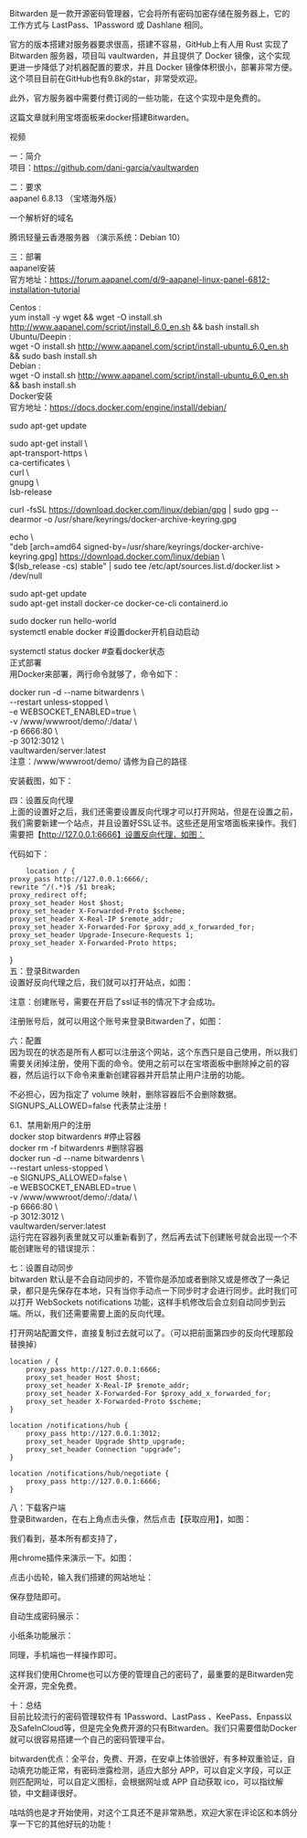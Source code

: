   
Bitwarden 是一款开源密码管理器，它会将所有密码加密存储在服务器上，它的工作方式与 LastPass、1Password 或 Dashlane 相同。  
  
  
  
官方的版本搭建对服务器要求很高，搭建不容易，GitHub上有人用 Rust 实现了 Bitwarden 服务器，项目叫 vaultwarden，并且提供了 Docker 镜像，这个实现更进一步降低了对机器配置的要求，并且 Docker 镜像体积很小，部署非常方便。这个项目目前在GitHub也有9.8k的star，非常受欢迎。  
  
  
  
此外，官方服务器中需要付费订阅的一些功能，在这个实现中是免费的。  
  
  
  
这篇文章就利用宝塔面板来docker搭建Bitwarden。  
  
视频  
  
一：简介  
项目：https://github.com/dani-garcia/vaultwarden  
  
二：要求  
aapanel 6.8.13 （宝塔海外版）  
  
一个解析好的域名  
  
腾讯轻量云香港服务器 （演示系统：Debian 10）  
  
三：部署  
aapanel安装  
官方地址：https://forum.aapanel.com/d/9-aapanel-linux-panel-6812-installation-tutorial  
  
Centos :  
yum install -y wget && wget -O install.sh http://www.aapanel.com/script/install_6.0_en.sh && bash install.sh  
Ubuntu/Deepin :  
wget -O install.sh http://www.aapanel.com/script/install-ubuntu_6.0_en.sh && sudo bash install.sh  
Debian :  
wget -O install.sh http://www.aapanel.com/script/install-ubuntu_6.0_en.sh && bash install.sh  
Docker安装  
官方地址：https://docs.docker.com/engine/install/debian/  
  
  
  
sudo apt-get update  
  
  
sudo apt-get install \  
    apt-transport-https \  
    ca-certificates \  
    curl \  
    gnupg \  
    lsb-release  
  
  
 curl -fsSL https://download.docker.com/linux/debian/gpg | sudo gpg --dearmor -o /usr/share/keyrings/docker-archive-keyring.gpg  
  
  
echo \  
  "deb [arch=amd64 signed-by=/usr/share/keyrings/docker-archive-keyring.gpg] https://download.docker.com/linux/debian \  
  $(lsb_release -cs) stable" | sudo tee /etc/apt/sources.list.d/docker.list > /dev/null  
  
  
 sudo apt-get update  
 sudo apt-get install docker-ce docker-ce-cli containerd.io  
  
  
 sudo docker run hello-world  
 systemctl enable docker #设置docker开机自动启动  
   
 systemctl status docker #查看docker状态  
正式部署  
用Docker来部署，两行命令就够了，命令如下：  
  
docker run -d --name bitwardenrs \  
  --restart unless-stopped \  
  -e WEBSOCKET_ENABLED=true \  
  -v /www/wwwroot/demo/:/data/ \  
  -p 6666:80 \  
  -p 3012:3012 \  
  vaultwarden/server:latest  
注意：/www/wwwroot/demo/ 请修为自己的路径  
  
安装截图，如下：  
  
  
  
四：设置反向代理  
上面的设置好之后，我们还需要设置反向代理才可以打开网站，但是在设置之前，我们需要新建一个站点，并且设置好SSL证书。这些还是用宝塔面板来操作。我们需要把【http://127.0.0.1:6666】设置反向代理，如图：  
  
  
  
代码如下：  
  
  
        location / {  
    proxy_pass http://127.0.0.1:6666/;  
    rewrite ^/(.*)$ /$1 break;  
    proxy_redirect off;  
    proxy_set_header Host $host;  
    proxy_set_header X-Forwarded-Proto $scheme;  
    proxy_set_header X-Real-IP $remote_addr;  
    proxy_set_header X-Forwarded-For $proxy_add_x_forwarded_for;  
    proxy_set_header Upgrade-Insecure-Requests 1;  
    proxy_set_header X-Forwarded-Proto https;  
  }  
五：登录Bitwarden  
设置好反向代理之后，我们就可以打开站点，如图：  
  
  
  
注意：创建账号，需要在开启了ssl证书的情况下才会成功。  
  
注册账号后，就可以用这个账号来登录Bitwarden了，如图：  
  
  
  
六：配置  
因为现在的状态是所有人都可以注册这个网站，这个东西只是自己使用，所以我们需要关闭掉注册，使用下面的命令。使用之前可以在宝塔面板中删除掉之前的容器，然后运行以下命令来重新创建容器并开启禁止用户注册的功能。  
  
不必担心，因为指定了 volume 映射，删除容器后不会删除数据。SIGNUPS_ALLOWED=false 代表禁止注册！  
  
6.1、禁用新用户的注册  
docker stop bitwardenrs  #停止容器  
docker rm -f bitwardenrs  #删除容器  
docker run -d --name bitwardenrs \  
  --restart unless-stopped \  
  -e SIGNUPS_ALLOWED=false \  
  -e WEBSOCKET_ENABLED=true \  
  -v /www/wwwroot/demo/:/data/ \  
  -p 6666:80 \  
  -p 3012:3012 \  
  vaultwarden/server:latest  
运行完在容器列表里就又可以重新看到了，然后再去试下创建账号就会出现一个不能创建账号的错误提示：  
  
  
  
七：设置自动同步  
bitwarden 默认是不会自动同步的，不管你是添加或者删除又或是修改了一条记录，都只是先保存在本地，只有当你手动点一下同步时才会进行同步。此时我们可以打开 WebSockets notifications 功能，这样手机修改后会立刻自动同步到云端。所以，我们还需要需要上面的反向代理。  
  
打开网站配置文件，直接复制过去就可以了。（可以把前面第四步的反向代理那段替换掉）  
  
  
  
    location / {  
        proxy_pass http://127.0.0.1:6666;  
        proxy_set_header Host $host;  
        proxy_set_header X-Real-IP $remote_addr;  
        proxy_set_header X-Forwarded-For $proxy_add_x_forwarded_for;  
        proxy_set_header X-Forwarded-Proto $scheme;  
    }  
    
    location /notifications/hub {  
        proxy_pass http://127.0.0.1:3012;  
        proxy_set_header Upgrade $http_upgrade;  
        proxy_set_header Connection "upgrade";  
    }  
    
    location /notifications/hub/negotiate {  
        proxy_pass http://127.0.0.1:6666;  
    }  
八：下载客户端  
登录Bitwarden，在右上角点击头像，然后点击【获取应用】，如图：  
  
  
  
我们看到，基本所有都支持了，  
  
  
  
用chrome插件来演示一下。如图：  
  
  
  
点击小齿轮，输入我们搭建的网站地址：  
  
  
  
保存登陆即可。  
  
  
  
  
  
自动生成密码展示：  
  
  
  
小纸条功能展示：  
  
  
  
  
  
同理，手机端也一样操作即可。  
  
这样我们使用Chrome也可以方便的管理自己的密码了，最重要的是Bitwarden完全开源，完全免费。  
  
十：总结  
目前比较流行的密码管理软件有 1Password、LastPass 、KeePass、Enpass以及SafeInCloud等，但是完全免费开源的只有Bitwarden。我们只需要借助Docker就可以很容易搭建一个自己的密码管理平台。  
  
bitwarden优点：全平台，免费、开源，在安卓上体验很好，有多种双重验证，自动填充功能正常，有密码泄露检测，适应大部分 APP，可以自定义字段，可以正则匹配网址，可以自定义图标，会根据网址或 APP 自动获取 ico，可以指纹解锁，中文翻译很好。  
  
咕咕鸽也是才开始使用，对这个工具还不是非常熟悉，欢迎大家在评论区和本鸽分享一下它的其他好玩的功能！